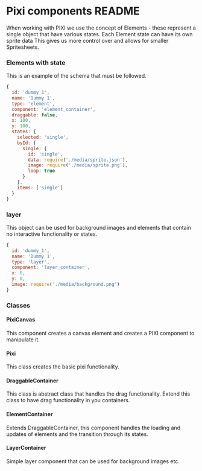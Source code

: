 # Pixi components README

When working with PIXI we use the concept of Elements - these represent a single
object that have various states. Each Element state can have its own sprite data
This gives us more control over and allows for smaller Spritesheets.


### Elements with state
This is an example of the schema that must be followed.

```javascript
{
  id: 'dummy_1',
  name: 'Dummy 1',
  type: 'element',
  component: 'element_container',
  draggable: false,
  x: 100,
  y: 100,
  states: {
    selected: 'single',
    byId: {
      single: {
        id: 'single',
        data: require('./media/sprite.json'),
        image: require('./media/sprite.png'),
        loop: true
      }
    },
    items: ['single']
  }
}
```

### layer
This object can be used for background images and elements that contain no
interactive functionality or states.

```javascript
{
  id: 'dummy_1',
  name: 'Dummy 1',
  type: 'layer',
  component: 'layer_container',
  x: 0,
  y: 0,
  image: require('./media/background.png')
}
```


### Classes

#### PixiCanvas
This component creates a canvas element and creates a PIXI component to manipulate
it.

#### Pixi
This class creates the basic pixi functionality.

#### DraggableContainer
This class is abstract class that handles the drag functionality. Extend this class
to have drag functionality in you containers.

#### ElementContainer
Extends DraggableContainer, this component handles the loading and updates of
elements and the transition through its states.

#### LayerContainer
Simple layer component that can be used for background images etc.
